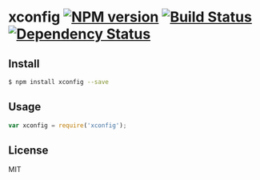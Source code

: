 # xconfig [![NPM version](https://badge.fury.io/js/xconfig.svg)](http://badge.fury.io/js/xconfig) [![Build Status](https://travis-ci.org/kaelzhang/node-xconfig.svg?branch=master)](https://travis-ci.org/kaelzhang/node-xconfig) [![Dependency Status](https://gemnasium.com/kaelzhang/node-xconfig.svg)](https://gemnasium.com/kaelzhang/node-xconfig)

<!-- description -->

## Install

```sh
$ npm install xconfig --save
```

## Usage

```js
var xconfig = require('xconfig');
```

## License

MIT
